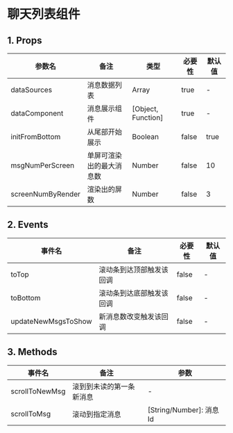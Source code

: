 # 聊天列表组件

## 1. Props

| 参数名            | 备注                     | 类型               | 必要性 | 默认值 |
| ----------------- | ------------------------ | ------------------ | ------ | ------ |
| dataSources       | 消息数据列表             | Array              | true   | -      |
| dataComponent     | 消息展示组件             | [Object, Function] | true   | -      |
| initFromBottom    | 从尾部开始展示           | Boolean            | false  | true   |
| msgNumPerScreen   | 单屏可渲染出的最大消息数 | Number             | false  | 10     |
| screenNumByRender | 渲染出的屏数             | Number             | false  | 3      |

## 2. Events

| 事件名              | 备注                     | 必要性 | 默认值 |
| ------------------- | ------------------------ | ------ | ------ |
| toTop               | 滚动条到达顶部触发该回调 | false  | -      |
| toBottom            | 滚动条到达底部触发该回调 | false  | -      |
| updateNewMsgsToShow | 新消息数改变触发该回调   | false  | -      |

## 3. Methods

| 事件名         | 备注                     | 参数                     |
| -------------- | ------------------------ | ------------------------ |
| scrollToNewMsg | 滚到到未读的第一条新消息 | -                        |
| scrollToMsg    | 滚动到指定消息           | [String/Number]: 消息 Id |
